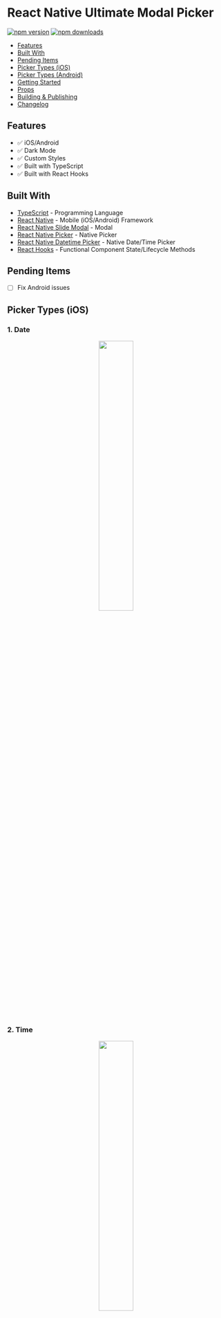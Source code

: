 # React Native Ultimate Modal Picker

[![npm version](https://badge.fury.io/js/react-native-ultimate-modal-picker.svg)](https://badge.fury.io/js/react-native-ultimate-modal-picker)
[![npm downloads](https://img.shields.io/npm/dm/react-native-ultimate-modal-picker.svg)](https://www.npmjs.com/package/react-native-ultimate-modal-picker)

*  [Features](#features)
*  [Built With](#built-with)
*  [Pending Items](#pending-items)
*  [Picker Types (iOS)](#picker-types-ios)
*  [Picker Types (Android)](#picker-types-android)
*  [Getting Started](#getting-started)
*  [Props](#props)
*  [Building & Publishing](#building-&-publishing)
*  [Changelog](#changelog)


## Features
*  ✅ iOS/Android
*  ✅ Dark Mode
*  ✅ Custom Styles
*  ✅ Built with TypeScript
*  ✅ Built with React Hooks


## Built With
* [TypeScript](https://github.com/microsoft/TypeScript) - Programming Language
* [React Native](https://facebook.github.io/react-native/) - Mobile (iOS/Android) Framework
* [React Native Slide Modal](https://www.npmjs.com/package/react-native-slide-modal) - Modal
* [React Native Picker](https://github.com/react-native-picker/picker) - Native Picker
* [React Native Datetime Picker](https://github.com/react-native-community/react-native-datetimepicker) - Native Date/Time Picker
* [React Hooks](https://reactjs.org/docs/hooks-intro.html) - Functional Component State/Lifecycle Methods

## Pending Items
- [ ] Fix Android issues


## Picker Types (iOS)
### 1. Date
<div align="center">
  <img src="./assets/screenshots/ios/iosDate.gif" width="40%" height="40%" />
</div>

### 2. Time
<div align="center">
  <img src="./assets/screenshots/ios/iosTime.gif" width="40%" height="40%" />
</div>

### 3. Date/Time (iOS Only)
<div align="center">
  <img src="./assets/screenshots/ios/iosDateTime.gif" width="40%" height="40%" />
</div>

### 4. List
<div align="center">
  <img src="./assets/screenshots/ios/iosList.gif" width="40%" height="40%" />
</div>


### 5. State (50 United States)
<div align="center">
  <img src="./assets/screenshots/ios/iosState.gif" width="40%" height="40%" />
</div>

## Picker Types (Android)
### 1. Date (Mode: Spinner)
<div align="center">
  <img src="./assets/screenshots/android/androidDateSpinner.gif" width="40%" height="40%" />
</div>

### 2. Date (Mode: Calendar)
<div align="center">
  <img src="./assets/screenshots/android/androidDateCalendar.gif" width="40%" height="40%" />
</div>

### 3. Time (Mode: Spinner)
<div align="center">
  <img src="./assets/screenshots/android/androidTimeSpinner.gif" width="40%" height="40%" />
</div>

### 4. Time (Mode: Clock)
<div align="center">
  <img src="./assets/screenshots/android/androidTimeClock.gif" width="40%" height="40%" />
</div>

### 5. List
<div align="center">
  <img src="./assets/screenshots/android/androidList.gif" width="40%" height="40%" />
</div>


### 6. State (50 United States)
<div align="center">
  <img src="./assets/screenshots/android/androidState.gif" width="40%" height="40%" />
</div>


## Getting Started
**1. Install Package:**
```
npm i react-native-ultimate-modal-picker
```

**2. Install additional dependencies:**

**Note:** This NPM Package uses the [Native Modules](https://reactnative.dev/docs/native-modules-intro)  [`@react-native-community/datetimepicker`](https://github.com/react-native-datetimepicker/datetimepicker) and [`@react-native-picker/picker`](https://github.com/react-native-picker/picker), so it must be installed in your project.

```
npm i @react-native-community/datetimepicker @react-native-picker/picker
```

**3. Install Cocoapods:**
```
cd ios

pod install
```

**4. Add Example Code:**
```typescript
// Imports: Dependencies
import React, { useState } from 'react';
import { SafeAreaView, ScrollView } from 'react-native';
import {
  // Pickers
  PickerTime,
  PickerDate,
  PickerDateTime,
  PickerDateRange,
  // Dropdowns
  DropdownList,
  DropdownMeasurements,
  DropdownNumber,
  DropdownState,
  // TypeScript Types
  PickerItem,
} from 'react-native-ultimate-modal-picker';

// React Native App
const App: React.FC = (): JSX.Element => {
  // React Hooks: State
  // Pickers
  const [ date, setDate ] = useState<Date>(new Date());
  const [ time, setTime ] = useState<Date>(new Date());
  const [ dateTime, setDateTime ] = useState<Date>(new Date());
  const [ fromDate, setFromDate ] = useState<Date>(new Date());
  const [ toDate, setToDate ] = useState<Date>(new Date());
  // Dropdowns
  const [ listValue, setListValue ] = useState<string>('');
  const [ numberValue, setNumberValue ] = useState<string>('');
  const [ measurementValue, setMeasurementValue ] = useState<string>('');
  const [ stateValue, setStateValue ] = useState<string>('');

  // Items
  const items: Array<PickerItem> = [
    { label: '1', value: '1' },
    { label: '2', value: '2' },
    { label: '3', value: '3' },
    { label: '4', value: '4' },
    { label: '5', value: '5' },
    { label: '6', value: '6' },
    { label: '7', value: '7' },
    { label: '8', value: '8' },
    { label: '9', value: '9' },
    { label: '10', value: '10' },
  ];

  return (
    <SafeAreaView style={{ display: 'flex', flex: 1 }}>
      <ScrollView>
        {/* Picker: Date (Modes: spinner/calendar) */}
        <PickerDate
          title="Date"
          onChange={(date: Date) => setDate(date)}
          mode="spinner"
        />

        {/* Picker: Date (Custom Styles) */}
        <PickerDate
          title="Date (Custom Styles)"
          onChange={(date: Date) => setDate(date)}
          mode="spinner"
          customStyleContainer={{
            containerLight: {
              backgroundColor: '#000000',
              borderColor: '#000000',
              borderBottomWidth: 2,
            },
            containerDark: {
              backgroundColor: '#000000',
              borderColor: '#000000',
              borderBottomWidth: 2,
            },
          }}
          customStyleLabelText={{
            labelTextLight: {
              fontFamily: 'System',
              fontSize: 22,
              fontWeight: '800',
              textTransform: 'lowercase',
              color: 'red',
            },
            labelTextDark: {
              fontFamily: 'System',
              fontSize: 22,
              fontWeight: '800',
              textTransform: 'lowercase',
              color: 'red',
            },
          }}
        />

        {/* Picker: Time (Modes: spinner/clock) */}
        <PickerTime
          title="Time"
          onChange={(date: Date) => setTime(date)}
          mode="spinner"
        />

        {/* Picker: Time (Custom Styles) */}
        <PickerTime
          title="Time (Custom Styles)"
          onChange={(date: Date) => setTime(date)}
          mode="spinner"
          customStyleContainer={{
            containerLight: {
              backgroundColor: '#000000',
              borderColor: '#000000',
              borderBottomWidth: 2,
            },
            containerDark: {
              backgroundColor: '#000000',
              borderColor: '#000000',
              borderBottomWidth: 2,
            },
          }}
          customStyleLabelText={{
            labelTextLight: {
              fontFamily: 'System',
              fontSize: 22,
              fontWeight: '800',
              textTransform: 'lowercase',
              color: 'red',
            },
            labelTextDark: {
              fontFamily: 'System',
              fontSize: 22,
              fontWeight: '800',
              textTransform: 'lowercase',
              color: 'red',
            },
          }}
        />

        {/* Picker: Date Time (iOS Only) */}
        <PickerDateTime
          title="Date/Time"
          onChange={(date: Date) => setDateTime(date)}
        />

        {/* Picker: Date Time (Custom Styles) */}
        <PickerDateTime
          title="Date/Time (Custom Styles)"
          onChange={(date: Date) => setDateTime(date)}
          customStyleContainer={{
            containerLight: {
              backgroundColor: '#000000',
              borderColor: '#000000',
              borderBottomWidth: 2,
            },
            containerDark: {
              backgroundColor: '#000000',
              borderColor: '#000000',
              borderBottomWidth: 2,
            },
          }}
          customStyleLabelText={{
            labelTextLight: {
              fontFamily: 'System',
              fontSize: 22,
              fontWeight: '800',
              textTransform: 'lowercase',
              color: 'red',
            },
            labelTextDark: {
              fontFamily: 'System',
              fontSize: 22,
              fontWeight: '800',
              textTransform: 'lowercase',
              color: 'red',
            },
          }}
        />

        {/* Picker (Date Range) */}
        <PickerDateRange
          title="Date Range"
          onFromChange={(date: Date) => setFromDate(date)}
          onToChange={(date: Date) => setToDate(date)}
          mode="spinner"
        />

        {/* Picker (Custom Styles) */}
        <PickerDateRange
          title="Date Range"
          onFromChange={(date: Date) => setFromDate(date)}
          onToChange={(date: Date) => setToDate(date)}
          mode="spinner"
          customStyleContainer={{
            containerLight: {
              backgroundColor: '#000000',
            },
            containerDark: {
              backgroundColor: '#000000',
            },
          }}
          customStyleTitleText={{
            titleTextLight: {
              fontFamily: 'System',
              fontSize: 22,
              fontWeight: '800',
              textTransform: 'lowercase',
              color: 'red',
            },
            titleTextDark: {
              fontFamily: 'System',
              fontSize: 22,
              fontWeight: '800',
              textTransform: 'lowercase',
              color: 'red',
            },
          }}
          customStyleLabelText={{
            labelTextLight: {
              fontFamily: 'System',
              fontSize: 22,
              fontWeight: '800',
              textTransform: 'lowercase',
              color: 'red',
            },
            labelTextDark: {
              fontFamily: 'System',
              fontSize: 22,
              fontWeight: '800',
              textTransform: 'lowercase',
              color: 'red',
            },
          }}
          customStyleDivider={{
            dividerLight: {
              marginTop: 16,
              marginBottom: 16,
              borderBottomWidth: 2,
              borderColor: 'red',
            },
            dividerDark: {
              marginTop: 16,
              marginBottom: 16,
              borderBottomWidth: 2,
              borderColor: 'red',
            },
          }}
        />

        {/* Dropdown: List */}
        <DropdownList
          title="List"
          items={items}
          onChange={(value: string) => setListValue(value)}
        />

        {/* Dropdown: List (Custom Styles) */}
        <DropdownList
          title="List (Custom Styles)"
          items={items}
          onChange={(value: string) => setListValue(value)}
          customStyleContainer={{
            containerLight: {
              backgroundColor: '#000000',
              borderColor: '#000000',
              borderBottomWidth: 2,
            },
            containerDark: {
              backgroundColor: '#000000',
              borderColor: '#000000',
              borderBottomWidth: 2,
            },
          }}
          customStyleLabelText={{
            labelTextLight: {
              fontFamily: 'System',
              fontSize: 22,
              fontWeight: '800',
              textTransform: 'lowercase',
              color: 'red',
            },
            labelTextDark: {
              fontFamily: 'System',
              fontSize: 22,
              fontWeight: '800',
              textTransform: 'lowercase',
              color: 'red',
            },
          }}
          customStyleFieldText={{
            fieldTextLight: {
              fontFamily: 'System',
              fontSize: 22,
              fontWeight: '800',
              textTransform: 'lowercase',
              color: 'red',
            },
            fieldTextDark: {
              fontFamily: 'System',
              fontSize: 22,
              fontWeight: '800',
              textTransform: 'lowercase',
              color: 'red',
            },
          }}
          customStyleModalHeaderContainer={{
            modalHeaderContainerLight: {
              height: 55,
              backgroundColor: '#000000',
              borderColor: '#000000',
              borderBottomWidth: 2,
            },
            modalHeaderContainerDark: {
              height: 55,
              backgroundColor: '#000000',
              borderColor: '#000000',
              borderBottomWidth: 2,
            },
          }}
          customStyleCancelText={{
            cancelTextLight: {
              fontFamily: 'System',
              fontSize: 22,
              fontWeight: '800',
              color: 'red',
            },
            cancelTextDark: {
              fontFamily: 'System',
              fontSize: 22,
              fontWeight: '800',
              color: 'red',
            },
          }}
          customStyleDoneText={{
            doneTextLight: {
              color: 'red',
            },
            doneTextDark: {
              color: 'red',
            },
          }}
          customStyleModalContentContainer={{
            modalContentContainerLight: {
              height: 400,
              backgroundColor: '#000000',
            },
            modalContentContainerDark: {
              height: 400,
              backgroundColor: '#000000',
            },
          }}
          customStylePickerItemText={{
            pickerItemTextLight: {
              color: 'red',
            },
            pickerItemTextDark: {
              color: 'red',
            }
          }}
        />

        {/* Dropdown: Number */}
        <DropdownNumber
          title="Number"
          onChange={(value: string) => setNumberValue(value)}
        />

        {/* Dropdown: Number (Custom Styles) */}
        <DropdownNumber
          title="Number"
          onChange={(value: string) => setNumberValue(value)}
          customStyleContainer={{
            containerLight: {
              backgroundColor: '#000000',
              borderColor: '#000000',
              borderBottomWidth: 2,
            },
            containerDark: {
              backgroundColor: '#000000',
              borderColor: '#000000',
              borderBottomWidth: 2,
            },
          }}
          customStyleLabelText={{
            labelTextLight: {
              fontFamily: 'System',
              fontSize: 22,
              fontWeight: '800',
              textTransform: 'lowercase',
              color: 'red',
            },
            labelTextDark: {
              fontFamily: 'System',
              fontSize: 22,
              fontWeight: '800',
              textTransform: 'lowercase',
              color: 'red',
            },
          }}
          customStyleFieldText={{
            fieldTextLight: {
              fontFamily: 'System',
              fontSize: 22,
              fontWeight: '800',
              textTransform: 'lowercase',
              color: 'red',
            },
            fieldTextDark: {
              fontFamily: 'System',
              fontSize: 22,
              fontWeight: '800',
              textTransform: 'lowercase',
              color: 'red',
            },
          }}
          customStyleModalHeaderContainer={{
            modalHeaderContainerLight: {
              height: 55,
              backgroundColor: '#000000',
              borderColor: '#000000',
              borderBottomWidth: 2,
            },
            modalHeaderContainerDark: {
              height: 55,
              backgroundColor: '#000000',
              borderColor: '#000000',
              borderBottomWidth: 2,
            },
          }}
          customStyleCancelText={{
            cancelTextLight: {
              fontFamily: 'System',
              fontSize: 22,
              fontWeight: '800',
              color: 'red',
            },
            cancelTextDark: {
              fontFamily: 'System',
              fontSize: 22,
              fontWeight: '800',
              color: 'red',
            },
          }}
          customStyleDoneText={{
            doneTextLight: {
              color: 'red',
            },
            doneTextDark: {
              color: 'red',
            },
          }}
          customStyleModalContentContainer={{
            modalContentContainerLight: {
              height: 400,
              backgroundColor: '#000000',
            },
            modalContentContainerDark: {
              height: 400,
              backgroundColor: '#000000',
            },
          }}
          customStylePickerItemText={{
            pickerItemTextLight: {
              color: 'red',
            },
            pickerItemTextDark: {
              color: 'red',
            }
          }}
        />

        {/* Dropdown: Measurements */}
        <DropdownMeasurements
          title="Measurement"
          onChange={(value: string) => setMeasurementValue(value)}
        />

        {/* Dropdown: Measurements (Custom Styles) */}
        <DropdownMeasurements
          title="Measurement"
          onChange={(value: string) => setMeasurementValue(value)}
          customStyleContainer={{
            containerLight: {
              backgroundColor: '#000000',
              borderColor: '#000000',
              borderBottomWidth: 2,
            },
            containerDark: {
              backgroundColor: '#000000',
              borderColor: '#000000',
              borderBottomWidth: 2,
            },
          }}
          customStyleLabelText={{
            labelTextLight: {
              fontFamily: 'System',
              fontSize: 22,
              fontWeight: '800',
              textTransform: 'lowercase',
              color: 'red',
            },
            labelTextDark: {
              fontFamily: 'System',
              fontSize: 22,
              fontWeight: '800',
              textTransform: 'lowercase',
              color: 'red',
            },
          }}
          customStyleFieldText={{
            fieldTextLight: {
              fontFamily: 'System',
              fontSize: 22,
              fontWeight: '800',
              textTransform: 'lowercase',
              color: 'red',
            },
            fieldTextDark: {
              fontFamily: 'System',
              fontSize: 22,
              fontWeight: '800',
              textTransform: 'lowercase',
              color: 'red',
            },
          }}
          customStyleModalHeaderContainer={{
            modalHeaderContainerLight: {
              height: 55,
              backgroundColor: '#000000',
              borderColor: '#000000',
              borderBottomWidth: 2,
            },
            modalHeaderContainerDark: {
              height: 55,
              backgroundColor: '#000000',
              borderColor: '#000000',
              borderBottomWidth: 2,
            },
          }}
          customStyleCancelText={{
            cancelTextLight: {
              fontFamily: 'System',
              fontSize: 22,
              fontWeight: '800',
              color: 'red',
            },
            cancelTextDark: {
              fontFamily: 'System',
              fontSize: 22,
              fontWeight: '800',
              color: 'red',
            },
          }}
          customStyleDoneText={{
            doneTextLight: {
              color: 'red',
            },
            doneTextDark: {
              color: 'red',
            },
          }}
          customStyleModalContentContainer={{
            modalContentContainerLight: {
              height: 400,
              backgroundColor: '#000000',
            },
            modalContentContainerDark: {
              height: 400,
              backgroundColor: '#000000',
            },
          }}
          customStylePickerItemText={{
            pickerItemTextLight: {
              color: 'red',
            },
            pickerItemTextDark: {
              color: 'red',
            }
          }}
        />

        {/* Dropdown: State */}
        <DropdownState
          title="State"
          onChange={(value: string) => setStateValue(value)}
        />

        {/* Dropdown: State (Custom Styles) */}
        <DropdownState
          title="State"
          onChange={(value: string) => setStateValue(value)}
          customStyleContainer={{
            containerLight: {
              backgroundColor: '#000000',
              borderColor: '#000000',
              borderBottomWidth: 2,
            },
            containerDark: {
              backgroundColor: '#000000',
              borderColor: '#000000',
              borderBottomWidth: 2,
            },
          }}
          customStyleLabelText={{
            labelTextLight: {
              fontFamily: 'System',
              fontSize: 22,
              fontWeight: '800',
              textTransform: 'lowercase',
              color: 'red',
            },
            labelTextDark: {
              fontFamily: 'System',
              fontSize: 22,
              fontWeight: '800',
              textTransform: 'lowercase',
              color: 'red',
            },
          }}
          customStyleFieldText={{
            fieldTextLight: {
              fontFamily: 'System',
              fontSize: 22,
              fontWeight: '800',
              textTransform: 'lowercase',
              color: 'red',
            },
            fieldTextDark: {
              fontFamily: 'System',
              fontSize: 22,
              fontWeight: '800',
              textTransform: 'lowercase',
              color: 'red',
            },
          }}
          customStyleModalHeaderContainer={{
            modalHeaderContainerLight: {
              height: 55,
              backgroundColor: '#000000',
              borderColor: '#000000',
              borderBottomWidth: 2,
            },
            modalHeaderContainerDark: {
              height: 55,
              backgroundColor: '#000000',
              borderColor: '#000000',
              borderBottomWidth: 2,
            },
          }}
          customStyleCancelText={{
            cancelTextLight: {
              fontFamily: 'System',
              fontSize: 22,
              fontWeight: '800',
              color: 'red',
            },
            cancelTextDark: {
              fontFamily: 'System',
              fontSize: 22,
              fontWeight: '800',
              color: 'red',
            },
          }}
          customStyleDoneText={{
            doneTextLight: {
              color: 'red',
            },
            doneTextDark: {
              color: 'red',
            },
          }}
          customStyleModalContentContainer={{
            modalContentContainerLight: {
              height: 400,
              backgroundColor: '#000000',
            },
            modalContentContainerDark: {
              height: 400,
              backgroundColor: '#000000',
            },
          }}
          customStylePickerItemText={{
            pickerItemTextLight: {
              color: 'red',
            },
            pickerItemTextDark: {
              color: 'red',
            }
          }}
        />
      </ScrollView>
    </SafeAreaView>
  );
};

// Exports
export default App;
```


**6. Run Project:**

**Android**
```javascript
react-native run-android
```

**iOS**
```javascript
react-native run-ios
```


## Props




## Building & Publishing

**Build**
```
npm run build
```

**Publish**
```
npm publish
```


## Changelog

### [0.3.14] - 5/24/2021 - **BREAKING CHANGES**

***Added***

- Added `@react-native-picker/picker` as a `peerDependency`.

***Changed***

- Changed `"jsx": "react-native"` to `"jsx": "react-jsx"` in `tsconfig.json`.

### [0.3.13] - 5/24/2021 - **BREAKING CHANGES**

***Changed***

- Updated Getting Started in `README`.

***Added***

- Added `@react-native-picker/picker` as a `devDependency` and 'peerDependency.

### [0.3.12] - 5/24/2021 - **BREAKING CHANGES**

***Changed***

- Updated Getting Started in `README`.

***Added***

- Added `react-native-community/datetimepicker` as a `devDependency`.

### [0.3.9] - 5/22/2021 - **BREAKING CHANGES**

***Added***

- Added `@react-native-community/datetimepicker` as a `peerDependency`.

### [0.3.8] - 5/22/2021 - **BREAKING CHANGES**

***Added***

- Added support to `src/components/pickers` for `iOS 14`.
- Added `react-native-slide-modal` to `package.json`.

### [0.3.7] - 5/22/2021 - **BREAKING CHANGES**

***Changed***

- Changed `peerDependency` `react` from `"react": "*"` to `"react": ">=16.8.3"`.
- Changed `peerDependency` `react-native` from `"react-native": "*"` to `"react-native": ">=0.60"`.
- Updated example code in `README`.

### [0.3.6] - 5/22/2021 - **BREAKING CHANGES**

***Added***

- Added `react-native-slide-modal` dependency.
- Added `.npmignore`.
- Added Props section to `README`.

***Changed***

- Changed `src/index.js` to `src/index.tsx`.
- Changed `package.json` build script to `cd src && tsc && cp ../package.json && Echo Build completed!`.
- Updated `package.json` dependencies.
- Updated `tsconfig.json`.
- Fixed `peerDependencies` issue.

***Removed***

- Removed `react-native-modal` dependency.
- Removed React Native dependencies.

### [0.3.5] - 5/16/2021 - **BREAKING CHANGES**

***Changed***

- Fixed `peerDependencies` issue.

### [0.3.4] - 5/13/2021 - **BREAKING CHANGES**

***Changed***

- Changed `@react-native-community/datetimepicker` to `peerDependency`.
- Changed `@react-native-picker/picker` to `peerDependency`.
- Changed `react-native-modal` to `peerDependency`.
- Updated `README` Getting Started for `iOS` pods.
- Updated `README` Getting Started for `Android` dependencies.

### [0.3.3] - 5/13/2021 - **BREAKING CHANGES**

***Added***

- Added `useState` to `App.tsx` and state management fro dropdowns and pickers.

***Changed***

- Changed `onChange(item: string)` to `onChange(item: value)`.
- Changed `onChange(state: string)` to `onChange(item: value)`.

### [0.3.2] - 5/13/2021 - **BREAKING CHANGES**

***Changed***

- Fixed `onChange`, 'onFromChange`, `onToChange` issues.

### [0.3.1] - 5/13/2021 - **BREAKING CHANGES**

***Changed***

- Fixed `onChange`, 'onFromChange`, `onToChange` issues.

### [0.3.0] - 5/12/2021 - **BREAKING CHANGES**

***Added***

- Added custom style prop `customStyleContainer`.
- Added custom style prop `customStyleTitleText`.
- Added custom style prop `customStyleLabelText`.
- Added custom style prop `customStyleFieldText`.
- Added custom style prop `customStyleModalHeaderContainer`.
- Added custom style prop `customStyleCancelText`.
- Added custom style prop `customStyleDoneText`.
- Added custom style prop `customStyleModalContentContainer`.
- Added custom style prop `customStylePickerItemText`.
- Added custom style prop `customStyleDivider`.

***Changed***

- Updated to `iOS 14` styling.
- Updated `react` dependency to `React 17`.
- Updated `react-native` dependency to `React 0.64`.
- Updated `react-native-modal` dependency.
- Updated `@react-native-community/datetimepicker` dependency.
- Updated `@react-native-community/picker` dependency with `@react-native-picker/picker`.
- Changed `DatePicker` to `PickerDate`.
- Changed `DateTimePicker` to `PickerDateTime`.
- Changed `DateRangePicker` to `PickerDateRange`.
- Changed `TimePicker` to `PickerTime`.
- Changed `ListPicker` to `DropdownList`.
- Changed `CookingMeasurementsPicker` to `DropdownMeasurements`.
- Changed `NumberPicker` to `DropdownNumber`.
- Changed `StatePicker` to `DropdownState`.

***Removed***

- Removed to `StatePickerSmall`.


### [0.2.2] - 8/10/2020

***Added***
- Added Dark Mode support. Please upgrade to `React Native 0.62` for this to work.
- Added `@react-native-community/picker` dependency (`Picker` is soon to be deprecated).

### [0.2.1] - 8/10/2020

***Changed***
- Updated `react` dependency.
- Updated `react-native` dependency.
- Updated `react-native-modal` dependency.

***Removed***
- Removed `moment` dependency.

### [0.2.0] - 4/21/2020

***Changed***
- Updated `@react-native-community/datetimepicker` to `2.3.2`.
- Removed unnecessary `try/catch` blocks.

### [0.1.64] - 3/13/2020

***Changed***
- Updated dependencies.

### [0.1.63] - 3/13/2020

***Changed***
- Changed `CookingAmountPicker` to `CookingAmountPicker`.
- Fixed `defaultValue` prop for `CookingAmountPicker` and `ListPicker`.

### [0.1.62] - 3/13/2020

***Added***

- Added `defaultValue` prop for `CookingAmountPicker` and `ListPicker`.

### [0.1.59] - 3/5/2020

***Changed***

- Fixed `selectItem` string/number type issue.

### [0.1.59] - 3/5/2020

***Added***

- Added `NumberPicker`.
- Added `CookingAmountPicker`.

***Changed***

- Increased `inputTitleContainer` `width`.

### [0.1.58] - 2/7/2020

***Changed***

- Increased `fieldTextContainer` `marginBottom` to `12px`.

### [0.1.57] - 2/7/2020

***Changed***

- Fixed `@react-native-community/datetimepicker` `^2.1.1` vs `2.1.1` issue.

### [0.1.56] - 2/7/2020

***Changed***

- Updated `@react-native-community/datetimepicker` to `2.1.1`.
- Changing backdrop `opacity` to `30%`.
- Increased `TouchableOpacity` size for `DateRangePicker`.
- Increased `pickerHeaderContainer` `height` to `45px`.
- Fixed `README` `podspec` issue.

***Removed***

- Removed `react-native-vector-icons`.

### [0.1.55] - 1/28/2020

***Changed***

- Fixed `onChange` issue.
- Done button is now `disabled` unless a new item or state is picked.

### [0.1.54] - 1/28/2020

***Added***

- Adding typings for `onChange`.
- Passing initial date to parent component (`useEffect`) for Date, Time, Datetime, and Date Range Pickers.

***Changed***

- Date Range's `toDate` is now defaulted to "Select."

### [0.1.53] - 1/27/2020

***Changed***

- Fixed `Picker` Done button issue. Done button is now `disabled` unless new date is picked.
- Increased `Picker` container size for `iOS`.

***Removed***

- Removed `async/await` due to that it was not the root cause of the issue.

### [0.1.47] - 1/26/2020

***Changed***

- Fixed `onChange` TypeScript typings.

### [0.1.46] - 1/26/2020

***Changed***

- Fixed React Hook state + `onValueChange` issue due to having the same name of "state."


### [0.1.45] - 1/26/2020

***Changed***

- Added `Keyboard.dismiss()` to `toggleModal()`.

### [0.1.44] - 1/25/2020

***Added***

- Added `Keyboard.dismiss()` to work better with form fields.

### [0.1.43] - 1/24/2020

***Changed***

- Fixed `README` Formatting.

### [0.1.42] - 1/24/2020

***Added***

- Added cancel button to `iOS` `ListPicker`.
- Added test data items for `ListPicker` on `README`.
- Added `props` to `App.tsx` for testing.
- Title `props` can be added to any `Picker`. Default titles are shown if no `prop` is added.

***Changed***

- Reformatted `App.tsx` for when testing.
- Fixed `onChange` TypeScript Typings.
- Updated `README` screenshot GIFs.

### [0.1.41] - 1/23/2020

***Changed***

- Updated `README` for NPM package.

### [0.1.40] - 1/23/2020

***Added***

- Added `podfile` installation instructions to `README`.
- Added cancel button for `iOS` modals.

***Changed***

- Fixed `if/else` toggle issue.
- Fixed `undefined` date issue.
- Fixed `onChange` issue.
- Changed if statements for `Platform` to `if/else`, so only one would ever run.
